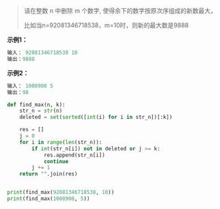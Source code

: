 > 请在整数 n 中删除 m 个数字, 使得余下的数字按原次序组成的新数最大，
>
> 比如当n=92081346718538，m=10时，则新的最大数是9888

 **示例1：**

```python
输入： 92081346718538 10
输出：9888
```



 **示例2：**

```python
输入： 1008908 5
输出：98
```



```python
def find_max(n, k):
    str_n = str(n)
    deleted = set(sorted([int(i) for i in str_n])[:k])

    res = []
    j = 0
    for i in range(len(str_n)):
        if int(str_n[i]) not in deleted or j >= k:
            res.append(str_n[i])
            continue
        j += 1
    return "".join(res)


print(find_max(92081346718538, 10))
print(find_max(1008908, 5))
```


